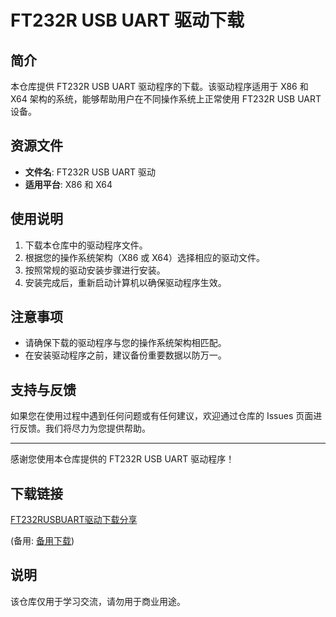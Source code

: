 # FT232R USB UART 驱动下载

## 简介
本仓库提供 FT232R USB UART 驱动程序的下载。该驱动程序适用于 X86 和 X64 架构的系统，能够帮助用户在不同操作系统上正常使用 FT232R USB UART 设备。

## 资源文件
- **文件名**: FT232R USB UART 驱动
- **适用平台**: X86 和 X64

## 使用说明
1. 下载本仓库中的驱动程序文件。
2. 根据您的操作系统架构（X86 或 X64）选择相应的驱动文件。
3. 按照常规的驱动安装步骤进行安装。
4. 安装完成后，重新启动计算机以确保驱动程序生效。

## 注意事项
- 请确保下载的驱动程序与您的操作系统架构相匹配。
- 在安装驱动程序之前，建议备份重要数据以防万一。

## 支持与反馈
如果您在使用过程中遇到任何问题或有任何建议，欢迎通过仓库的 Issues 页面进行反馈。我们将尽力为您提供帮助。

---

感谢您使用本仓库提供的 FT232R USB UART 驱动程序！

## 下载链接
[FT232RUSBUART驱动下载分享](https://pan.quark.cn/s/5379ea28fc70) 

(备用: [备用下载](https://pan.baidu.com/s/1kngYCq_krYr7XzODJVY_SA?pwd=1234))

## 说明

该仓库仅用于学习交流，请勿用于商业用途。
